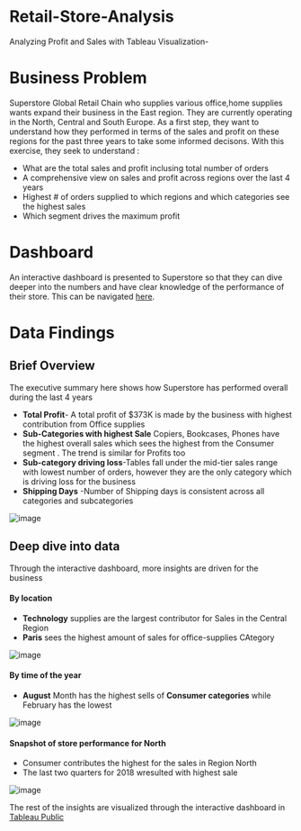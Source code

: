 # Retail-Store-Analysis
Analyzing Profit and Sales  with Tableau Visualization-

# Business Problem 

Superstore Global Retail Chain who supplies various office,home supplies wants expand their business in the East region. They are currently operating in the North, Central and South Europe. As a first step, they want to understand how they performed in terms of the sales and profit on these regions for the past three years to take some informed decisons. With this exercise, they seek to understand :

* What are the total sales and profit inclusing total number of orders
* A comprehensive view on sales and profit across regions over the last 4 years
* Highest # of orders supplied to which regions and which categories see the highest sales
* Which segment drives the maximum profit 

# Dashboard

An interactive dashboard is presented to Superstore so that they can dive deeper into the numbers and have clear knowledge of the performance of their store. This can be navigated [here](https://public.tableau.com/app/profile/ishita2358/viz/RetailStoreAnalysis_16360746426670/RetailAnalysisDashboarding). 

# Data Findings

## Brief Overview
The executive summary here shows how Superstore has performed overall during the last 4 years

* **Total Profit**-  A total profit of $373K is made by the business with highest contribution from Office supplies
* **Sub-Categories with highest Sale** Copiers, Bookcases, Phones have the highest overall sales which sees the highest from the Consumer segment . The trend is similar for Profits too
* **Sub-category driving loss**-Tables fall under the mid-tier sales range with lowest number of orders, however they are the only category which is driving loss for the business
* **Shipping Days** -Number of Shipping days is consistent across all categories and subcategories 

![image](https://user-images.githubusercontent.com/49127037/140402497-a3a0db9b-02a5-4822-a12a-4be30c285e80.png)

## Deep dive into data

Through the interactive dashboard, more insights are driven for the business

#### By location
* **Technology** supplies are the largest contributor for Sales in the Central Region
*  **Paris** sees the highest amount of sales for office-supplies CAtegory  

![image](https://user-images.githubusercontent.com/49127037/140415909-9605f23f-3b1c-477c-8224-8dccfb925598.png)

#### By time of the year
* **August** Month has the highest sells of **Consumer categories** while February has the lowest

![image](https://user-images.githubusercontent.com/49127037/140419301-9042d3e6-5733-4c95-b7b7-e0530f55fc94.png)

#### Snapshot of store performance for North 

* Consumer contributes the highest for the sales in Region North
* The last two quarters for 2018 wresulted with highest sale
 
![image](https://user-images.githubusercontent.com/49127037/140440190-ad1fd333-72d0-4b34-8abd-0f5756ad1cd4.png)

The rest of the insights are visualized through the interactive dashboard in [Tableau Public](https://public.tableau.com/app/profile/ishita2358/viz/RetailStoreAnalysis_16360746426670/RetailAnalysisDashboarding)


